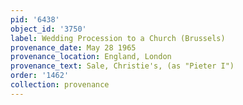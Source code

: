 ```yaml
---
pid: '6438'
object_id: '3750'
label: Wedding Procession to a Church (Brussels)
provenance_date: May 28 1965
provenance_location: England, London
provenance_text: Sale, Christie's, (as "Pieter I")
order: '1462'
collection: provenance
---
```

